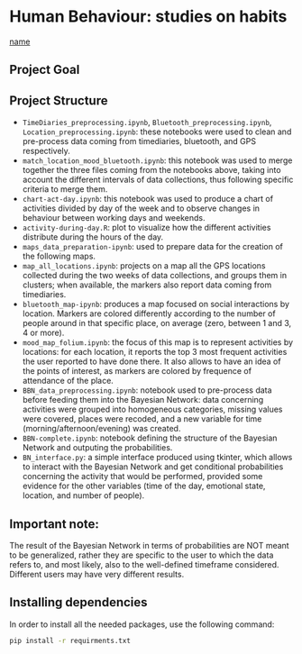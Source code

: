 # Human Behaviour: studies on habits
[name](link)

## Project Goal



## Project Structure
- `TimeDiaries_preprocessing.ipynb`, `Bluetooth_preprocessing.ipynb`, `Location_preprocessing.ipynb`: these notebooks were used to clean and pre-process data coming from timediaries, bluetooth, and GPS respectively.
- `match_location_mood_bluetooth.ipynb`: this notebook was used to merge together the three files coming from the notebooks above, taking into account the different intervals of data collections, thus following specific criteria to merge them.
- `chart-act-day.ipynb`: this notebook was used to produce a chart of activities divided by day of the week and to observe changes in behaviour between working days and weekends.
- `activity-during-day.R`: plot to visualize how the different activities distribute during the hours of the day.
- `maps_data_preparation-ipynb`: used to prepare data for the creation of the following maps.
- `map_all_locations.ipynb`: projects on a map all the GPS locations collected during the two weeks of data collections, and groups them in clusters; when available, the markers also report data coming from timediaries.
- `bluetooth_map-ipynb`: produces a map focused on social interactions by location. Markers are colored differently according to the number of people around in that specific place, on average (zero, between 1 and 3, 4 or more).
- `mood_map_folium.ipynb`: the focus of this map is to represent activities by locations: for each location, it reports the top 3 most frequent activities the user reported to have done there. It also allows to have an idea of the points of interest, as markers are colored by frequence of attendance of the place.
- `BBN_data_preprocessing.ipynb`: notebook used to pre-process data before feeding them into the Bayesian Network: data concerning activities were grouped into homogeneous categories, missing values were covered, places were recoded, and a new variable for time (morning/afternoon/evening) was created.
- `BBN-complete.ipynb`: notebook defining the structure of the Bayesian Network and outputing the probabilities.
- `BN_interface.py`: a simple interface produced using tkinter, which allows to interact with the Bayesian Network and get conditional probabilities concerning the activity that would be performed, provided some evidence for the other variables (time of the day, emotional state, location, and number of people).

## Important note:
The result of the Bayesian Network in terms of probabilities are NOT meant to be generalized, rather they are specific to the user to which the data refers to, and most likely, also to the well-defined timeframe considered. Different users may have very different results. 

## Installing dependencies
In order to install all the needed packages, use the following command:
```bash
pip install -r requirments.txt
```
